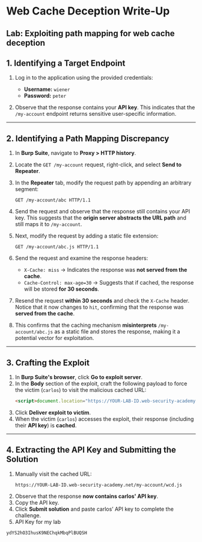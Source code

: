 # Web Cache Deception Write-Up
## Lab: Exploiting path mapping for web cache deception
## **1. Identifying a Target Endpoint**

1. Log in to the application using the provided credentials:
   - **Username:** `wiener`
   - **Password:** `peter`

2. Observe that the response contains your **API key**. This indicates that the `/my-account` endpoint returns sensitive user-specific information.

---

## **2. Identifying a Path Mapping Discrepancy**

1. In **Burp Suite**, navigate to **Proxy > HTTP history**.
2. Locate the `GET /my-account` request, right-click, and select **Send to Repeater**.
3. In the **Repeater** tab, modify the request path by appending an arbitrary segment:
   ```
   GET /my-account/abc HTTP/1.1
   ```
4. Send the request and observe that the response still contains your API key. This suggests that the **origin server abstracts the URL path** and still maps it to `/my-account`.

5. Next, modify the request by adding a static file extension:
   ```
   GET /my-account/abc.js HTTP/1.1
   ```
6. Send the request and examine the response headers:
   - `X-Cache: miss` → Indicates the response was **not served from the cache**.
   - `Cache-Control: max-age=30` → Suggests that if cached, the response will be stored **for 30 seconds**.

7. Resend the request **within 30 seconds** and check the `X-Cache` header. Notice that it now changes to `hit`, confirming that the response was **served from the cache**.
8. This confirms that the caching mechanism **misinterprets** `/my-account/abc.js` as a static file and stores the response, making it a potential vector for exploitation.

---

## **3. Crafting the Exploit**

1. In **Burp Suite's browser**, click **Go to exploit server**.
2. In the **Body** section of the exploit, craft the following payload to force the victim (`carlos`) to visit the malicious cached URL:
   ```html
   <script>document.location="https://YOUR-LAB-ID.web-security-academy.net/my-account/wcd.js"</script>
   ```
3. Click **Deliver exploit to victim**.
4. When the victim (`carlos`) accesses the exploit, their response (including their **API key**) is **cached**.

---

## **4. Extracting the API Key and Submitting the Solution**

1. Manually visit the cached URL:
   ```
   https://YOUR-LAB-ID.web-security-academy.net/my-account/wcd.js
   ```
2. Observe that the response **now contains carlos' API key**.
3. Copy the API key. 
4. Click **Submit solution** and paste carlos’ API key to complete the challenge.
5. API Key for my lab 
```
ydYS2hO3IhusK9NEChqkMbqPlBUQSH
```


